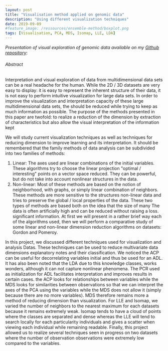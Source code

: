 ```yaml
---
layout: post
title: "Visualisation method applied on genomic data"
description: "Using different visualization techniques"
date: 2019-09-09
#feature_image: /ressources/ensemble-method/boxplot.png
tags: [Visualisation, PCA, MDS, Isomap, LLE, LDA]
---
```


*Presentation of visual exploration of genomic data available on my [Github repository](https://github.com/mbenhamd/exploration-visuelles-genomique)*\:

###### Abstract

Interpretation and visual exploration of data from multidimensional data sets can be a real headache for the human. While the 2D / 3D datasets are very easy to display: it is easy to represent the inherent structure of their data, it is not easy to perform intuitive visualization for large data sets. In order to improve the visualization and interpretation capacity of these large multidimensional data sets, the should be reduced while trying to keep as much information as possible. The purpose of the methods presented in this paper are twofold: to realize a reduction of the dimension by extraction of characteristics but also allow the visual interpretation of the information kept <!--more-->

We will study current visualization techniques as well as techniques for reducing dimension to improve learning and its interpretation. It should be remembered that the family methods of data analysis can be subdivided into two families of methods:

1. Linear: The axes used are linear combinations of the initial variables. These algorithms try to choose the linear projection "optimal / interesting" points on a vector space reduced. They can be powerful, but do not take into account nonlinear structures in the data.
2. Non-linear: Most of these methods are based on the notion of neighborhood, with graphs, or simply linear combination of neighbors. These methods are more sensitive to the structures non-linear data and tries to preserve the global / local properties of the data. These two types of methods are based both on the idea that the size of many The data is often artificially high and can be reduced without raising a loss. significant information. At first we will present in a rather brief way each of the algorithms used, then we will perform a comparative study of some linear and non-linear dimension reduction algorithms on datasets: Gordon and Pomeroy.

In this project, we discussed different techniques used for visualization and analysis Datas. These techniques can be used to reduce multivariate data dimensions explanatory notes and their classification. We noticed the ACP can be useful for decorrelating variables initial and thus be used for an ADL. It has also been noted that the LDA due to this knowledge classes, works wonders, although it can not capture nonlinear phenomena. The PCR used as initialization for ADL facilitates interpretation and improves results in certain cases. the ACP looks for relationships between variables while the MDS looks for similarities between observations so that we can interpret the axes of the PCA using the variables while the MDS does not allow it (simply because there are no more variables). MDS therefore remains more a method of reducing dimension than visualization. For LLE and Isomap, we varied the number of neighbors to the nearest maximum for each datasets because it remains extremely weak. Isomap tends to have a cloud of points where the classes are separated and dense whereas the LLE will tend to search locally for each particularity individuals and gives a scatter when viewing each individual while remaining readable. Finally, this project allowed us to realize several techniques seen in progress on two datasets where the number of observation observations were extremely low compared to the variables.